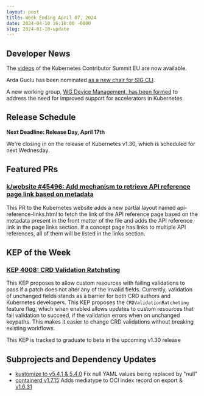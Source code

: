 ```yaml
---
layout: post
title: Week Ending April 07, 2024
date: 2024-04-10 16:10:00 -0000
slug: 2024-01-10-update
---
```


## Developer News

The [videos](https://www.youtube.com/playlist?list=PLj6h78yzYM2NYSuce30SLlMyQ65xMgU0U) of the Kubernetes Contributor Summit EU are now available.

Arda Guclu has been nominated [as a new chair for SIG CLI](https://groups.google.com/a/kubernetes.io/g/dev/c/czbYucc1BhU).

A new working group, [WG Device Management, has been formed](https://groups.google.com/a/kubernetes.io/g/dev/c/YWXGXe07A5w) to address the need for improved support for accelerators in Kubernetes.

## Release Schedule

**Next Deadline: Release Day, April 17th**

We're closing in on the release of Kubernetes v1.30, which is scheduled for next Wednesday. 

## Featured PRs

### [k/website #45496: Add mechanism to retrieve API reference page link based on metadata](https://github.com/kubernetes/website/pull/45496)

This PR to the Kubernetes website adds a new partial layout named api-reference-links.html to fetch the link of the API reference page based on the metadata present in the front matter of the file and adds the API reference link in the page links section. If a concept page has links to multiple API references, all of them will be listed in the links section.

## KEP of the Week

### [KEP 4008: CRD Validation Ratcheting](https://github.com/kubernetes/enhancements/tree/master/keps/sig-api-machinery/4008-crd-ratcheting)

This KEP proposes to allow custom resources with failing validations to pass if a patch does not alter any of the invalid fields. Currently, validation of unchanged fields stands as a barrier for both CRD authors and Kubernetes developers. This KEP proposes the `CRDValidationRatcheting` feature flag, which when enabled allows updates to custom resources that fail validation to succeed, if the validation errors when on unchanged keypaths. This makes it easier to change CRD validations without breaking existing workflows.

This KEP is tracked to graduate to beta in the upcoming v1.30 release

## Subprojects and Dependency Updates

* [kustomize to v5.4.1 & 5.4.0](https://github.com/kubernetes-sigs/kustomize/releases/tag/kustomize%2Fv5.4.1) Fix null YAML values being replaced by "null"
* [containerd v1.7.15](https://github.com/containerd/containerd/releases/tag/v1.7.15) Adds mediatype to OCI index record on export & [v1.6.31](https://github.com/containerd/containerd/releases/tag/v1.6.31)
